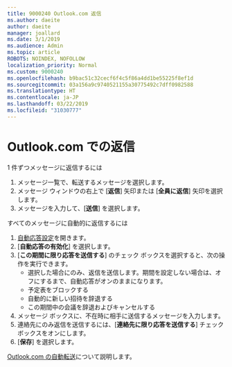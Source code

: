 ```yaml
---
title: 9000240 Outlook.com 返信
ms.author: daeite
author: daeite
manager: joallard
ms.date: 3/1/2019
ms.audience: Admin
ms.topic: article
ROBOTS: NOINDEX, NOFOLLOW
localization_priority: Normal
ms.custom: 9000240
ms.openlocfilehash: b9bac51c32cecf6f4c5f86a4dd1be55225f8ef1d
ms.sourcegitcommit: 03a156a9c9740521155a30775492c7dff0982588
ms.translationtype: HT
ms.contentlocale: ja-JP
ms.lasthandoff: 03/22/2019
ms.locfileid: "31030777"
---
```

# <a name="replying-in-outlookcom"></a>Outlook.com での返信

1 件ずつメッセージに返信するには

1. メッセージ一覧で、転送するメッセージを選択します。
2. メッセージ ウィンドウの右上で [**返信**] 矢印または [**全員に返信**] 矢印を選択します。
3. メッセージを入力して、[**送信**] を選択します。

すべてのメッセージに自動的に返信するには

1. [自動応答設定](https://outlook.live.com/mail/options/mail/automaticReplies/automaticRepliesOption)を開きます。
2. [**自動応答の有効化**] を選択します。
3. [**この期間に限り応答を送信する**] のチェック ボックスを選択すると、次の操作を実行できます。
    - 選択した場合にのみ、返信を送信します。期間を設定しない場合は、オフにするまで、自動応答がオンのままになります。
    - 予定表をブロックする
    - 自動的に新しい招待を辞退する
    - この期間中の会議を辞退およびキャンセルする
4. メッセージ ボックスに、不在時に相手に送信するメッセージを入力します。
5. 連絡先にのみ返信を送信するには、[**連絡先に限り応答を送信する**] チェック ボックスをオンにします。
6. [**保存**] を選択します。

[Outlook.com の自動転送](https://support.office.com/article/14614626-9855-48dc-a986-dec81d07b1a0)について説明します。